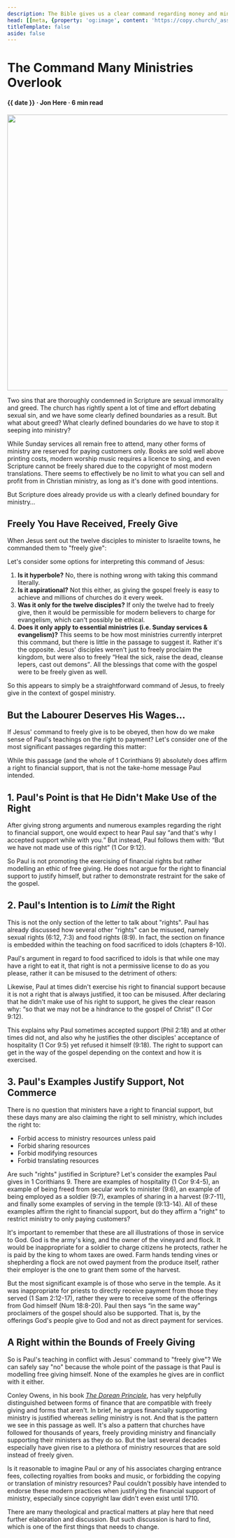 ```yaml
---
description: The Bible gives us a clear command regarding money and ministry, but do we still follow it today?
head: [[meta, {property: 'og:image', content: 'https://copy.church/_assets/articles/command-many-overlook.png'}]]
titleTemplate: false
aside: false
---
```


<script lang='ts' setup>

import CommittedPerson from '@/_comp/CommittedPerson.vue'
import BibleQuote from '@/_comp/BibleQuote.vue'

const date = new Date(2023, 2-1, 14).toLocaleDateString(undefined, {dateStyle: 'medium'})

</script>


# The Command Many Ministries Overlook

<h4 class='article-meta'>{{ date }} · Jon Here · 6 min read</h4>

<img src='/_assets/articles/command-many-overlook.png' width='1200' height='630' class='article-hero'>

Two sins that are thoroughly condemned in Scripture are sexual immorality and greed. The church has rightly spent a lot of time and effort debating sexual sin, and we have some clearly defined boundaries as a result. But what about greed? What clearly defined boundaries do we have to stop it seeping into ministry?

While Sunday services all remain free to attend, many other forms of ministry are reserved for paying customers only. Books are sold well above printing costs, modern worship music requires a licence to sing, and even Scripture cannot be freely shared due to the copyright of most modern translations. There seems to effectively be no limit to what you can sell and profit from in Christian ministry, as long as it's done with good intentions.

But Scripture does already provide us with a clearly defined boundary for ministry…

## Freely You Have Received, Freely Give

When Jesus sent out the twelve disciples to minister to Israelite towns, he commanded them to "freely give":

<BibleQuote passage="Matt 10:7-8"></BibleQuote>

Let's consider some options for interpreting this command of Jesus:

 1. **Is it hyperbole?** No, there is nothing wrong with taking this command literally.
 2. **Is it aspirational?** Not this either, as giving the gospel freely is easy to achieve and millions of churches do it every week.
 3. **Was it only for the twelve disciples?** If only the twelve had to freely give, then it would be permissible for modern believers to charge for evangelism, which can't possibly be ethical.
 4. **Does it only apply to essential ministries (i.e. Sunday services & evangelism)?** This seems to be how most ministries currently interpret this command, but there is little in the passage to suggest it. Rather it's the opposite. Jesus' disciples weren't just to freely proclaim the kingdom, but were also to freely <q>Heal the sick, raise the dead, cleanse lepers, cast out demons</q>. All the blessings that come with the gospel were to be freely given as well.

So this appears to simply be a straightforward command of Jesus, to freely give in the context of gospel ministry.

## But the Labourer Deserves His Wages…

If Jesus' command to freely give is to be obeyed, then how do we make sense of Paul's teachings on the right to payment? Let's consider one of the most significant passages regarding this matter:

<BibleQuote passage="1 Cor 9:3-7"></BibleQuote>

While this passage (and the whole of 1 Corinthians 9) absolutely does affirm a right to financial support, that is not the take-home message Paul intended.

## 1. Paul's Point is that He Didn't Make Use of the Right

After giving strong arguments and numerous examples regarding the right to financial support, one would expect to hear Paul say <q>and that's why I accepted support while with you.</q> But instead, Paul follows them with: <q>But we have not made use of this right</q> (1 Cor 9:12).

So Paul is not promoting the exercising of financial rights but rather modelling an ethic of free giving. He does not argue for the right to financial support to justify himself, but rather to demonstrate restraint for the sake of the gospel.

## 2. Paul's Intention is to _Limit_ the Right

This is not the only section of the letter to talk about "rights". Paul has already discussed how several other "rights" can be misused, namely sexual rights (6:12, 7:3) and food rights (8:9). In fact, the section on finance is embedded within the teaching on food sacrificed to idols (chapters 8-10).

Paul's argument in regard to food sacrificed to idols is that while one may have a right to eat it, that right is not a permissive license to do as you please, rather it can be misused to the detriment of others:

<BibleQuote passage="1 Cor 8:9"></BibleQuote>

Likewise, Paul at times didn't exercise his right to financial support because it is not a right that is always justified, it too can be misused. After declaring that he didn't make use of his right to support, he gives the clear reason why: <q>so that we may not be a hindrance to the gospel of Christ</q> (1 Cor 9:12).

This explains why Paul sometimes accepted support (Phil 2:18) and at other times did not, and also why he justifies the other disciples' acceptance of hospitality (1 Cor 9:5) yet refused it himself (9:18). The right to support can get in the way of the gospel depending on the context and how it is exercised.

## 3. Paul's Examples Justify Support, Not Commerce

There is no question that ministers have a right to financial support, but these days many are also claiming the right to sell ministry, which includes the right to:

 - Forbid access to ministry resources unless paid
 - Forbid sharing resources
 - Forbid modifying resources
 - Forbid translating resources

Are such "rights" justified in Scripture? Let's consider the examples Paul gives in 1 Corithians 9. There are examples of hospitality (1 Cor 9:4-5), an example of being freed from secular work to minister (9:6), an example of being employed as a soldier (9:7), examples of sharing in a harvest (9:7-11), and finally some examples of serving in the temple (9:13-14). All of these examples affirm the right to financial support, but do they affirm a "right" to restrict ministry to only paying customers?

It's important to remember that these are all illustrations of those in service to God. God is the army's king, and the owner of the vineyard and flock. It would be inappropriate for a soldier to charge citizens he protects, rather he is paid by the king to whom taxes are owed. Farm hands tending vines or shepherding a flock are not owed payment from the produce itself, rather their employer is the one to grant them some of the harvest.

But the most significant example is of those who serve in the temple. As it was inappropriate for priests to directly receive payment from those they served (1 Sam 2:12-17), rather they were to receive some of the offerings from God himself (Num 18:8-20). Paul then says <q>in the same way</q> proclaimers of the gospel should also be supported. That is, by the offerings God's people give to God and not as direct payment for services.

## A Right within the Bounds of Freely Giving

So is Paul's teaching in conflict with Jesus' command to "freely give"? We can safely say "no" because the whole point of the passage is that Paul is modelling free giving himself. None of the examples he gives are in conflict with it either.

Conley Owens, in his book [_The Dorean Principle_](https://thedoreanprinciple.org/), has very helpfully distinguished between forms of finance that are compatible with freely giving and forms that aren't. In brief, he argues financially supporting ministry is justified whereas _selling_ ministry is not. And that is the pattern we see in this passage as well. It's also a pattern that churches have followed for thousands of years, freely providing ministry and financially supporting their ministers as they do so. But the last several decades especially have given rise to a plethora of ministry resources that are sold instead of freely given.

Is it reasonable to imagine Paul or any of his associates charging entrance fees, collecting royalties from books and music, or forbidding the copying or translation of ministry resources? Paul couldn't possibly have intended to endorse these modern practices when justifying the financial support of ministry, especially since copyright law didn't even exist until 1710.

There are many theological and practical matters at play here that need further elaboration and discussion. But such discussion is hard to find, which is one of the first things that needs to change.

&nbsp;

<CommittedPerson id='jon_here'></CommittedPerson>
